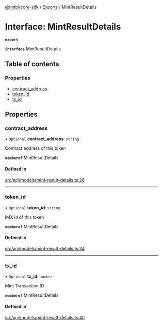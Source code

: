 [@imtbl/core-sdk](../README.md) / [Exports](../modules.md) / MintResultDetails

# Interface: MintResultDetails

**`export`** 

**`interface`** MintResultDetails

## Table of contents

### Properties

- [contract\_address](MintResultDetails.md#contract_address)
- [token\_id](MintResultDetails.md#token_id)
- [tx\_id](MintResultDetails.md#tx_id)

## Properties

### contract\_address

• `Optional` **contract\_address**: `string`

Contract address of this token

**`memberof`** MintResultDetails

#### Defined in

[src/api/models/mint-result-details.ts:28](https://github.com/immutable/imx-core-sdk/blob/7204457/src/api/models/mint-result-details.ts#L28)

___

### token\_id

• `Optional` **token\_id**: `string`

IMX Id of this token

**`memberof`** MintResultDetails

#### Defined in

[src/api/models/mint-result-details.ts:34](https://github.com/immutable/imx-core-sdk/blob/7204457/src/api/models/mint-result-details.ts#L34)

___

### tx\_id

• `Optional` **tx\_id**: `number`

Mint Transaction ID

**`memberof`** MintResultDetails

#### Defined in

[src/api/models/mint-result-details.ts:40](https://github.com/immutable/imx-core-sdk/blob/7204457/src/api/models/mint-result-details.ts#L40)
